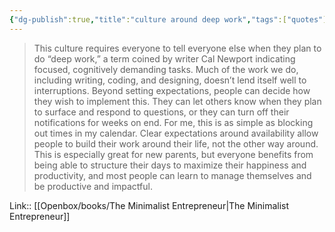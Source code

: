 ```yaml
---
{"dg-publish":true,"title":"culture around deep work","tags":["quotes"],"date":"2024-05-03T20:55:45+03:00","modified_at":"2024-07-25T11:39:25+03:00","aliases":"culture around deep work","dg-path":"/quotes/202405032055.md","permalink":"/quotes/202405032055/","dgPassFrontmatter":true}
---
```



> This culture requires everyone to tell everyone else when they plan to do “deep work,” a term coined by writer Cal Newport indicating focused, cognitively demanding tasks. Much of the work we do, including writing, coding, and designing, doesn’t lend itself well to interruptions. Beyond setting expectations, people can decide how they wish to implement this. They can let others know when they plan to surface and respond to questions, or they can turn off their notifications for weeks on end. For me, this is as simple as blocking out times in my calendar.
Clear expectations around availability allow people to build their work around their life, not the other way around. This is especially great for new parents, but everyone benefits from being able to structure their days to maximize their happiness and productivity, and most people can learn to manage themselves and be productive and impactful.

Link:: [[Openbox/books/The Minimalist Entrepreneur|The Minimalist Entrepreneur]]
